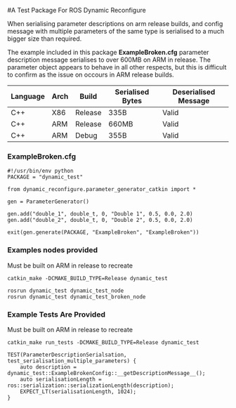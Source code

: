 #A Test Package For ROS Dynamic Reconfigure

When serialising parameter descriptions on arm release builds, and config message with multiple 
parameters of the same type is serialised to a much bigger size than required.

The example included in this package **ExampleBroken.cfg** parameter description message serialises to over 
600MB on ARM in release. The parameter object appears to behave in all other respects, but this is difficult 
to confirm as the issue on occours in ARM release builds.

|Language | Arch | Build | Serialised Bytes | Deserialised Message |
| ------ | ------ | ------ | ------ | ------ |
| C++ | X86 | Release | 335B | Valid |
| C++ | ARM | Release | 660MB | Valid |
| C++ | ARM | Debug | 355B | Valid |

### ExampleBroken.cfg
```
#!/usr/bin/env python
PACKAGE = "dynamic_test"

from dynamic_reconfigure.parameter_generator_catkin import *

gen = ParameterGenerator()

gen.add("double_1", double_t, 0, "Double 1", 0.5, 0.0, 2.0)
gen.add("double_2", double_t, 0, "Double 2", 0.5, 0.0, 2.0)

exit(gen.generate(PACKAGE, "ExampleBroken", "ExampleBroken"))

```

### Examples nodes provided

Must be built on ARM in release to recreate

`catkin_make -DCMAKE_BUILD_TYPE=Release dynamic_test`

```
rosrun dynamic_test dynamic_test_node
rosrun dynamic_test dynamic_test_broken_node
```

### Example Tests Are Provided
Must be built on ARM in release to recreate

`catkin_make run_tests -DCMAKE_BUILD_TYPE=Release dynamic_test`
```
TEST(ParameterDescriptionSerialsation, test_serialisation_multiple_parameters) {
    auto description = dynamic_test::ExampleBrokenConfig::__getDescriptionMessage__();
    auto serialisationLength = ros::serialization::serializationLength(description);
    EXPECT_LT(serialisationLength, 1024);
}
```